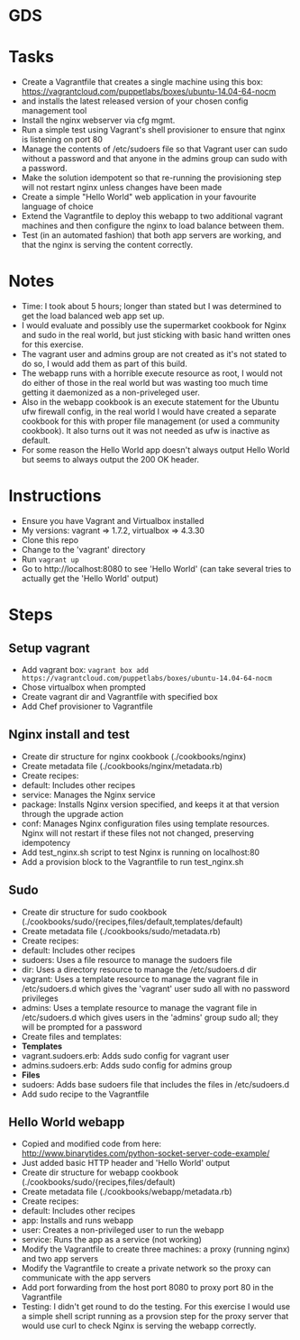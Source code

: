 # GDS

# Tasks
* Create a Vagrantfile that creates a single machine using this box: https://vagrantcloud.com/puppetlabs/boxes/ubuntu-14.04-64-nocm
* and installs the latest released version of your chosen config management tool
* Install the nginx webserver via cfg mgmt.
* Run a simple test using Vagrant's shell provisioner to ensure that nginx is listening on port 80
* Manage the contents of /etc/sudoers file so that Vagrant user can sudo without a password and that anyone in the admins group can sudo with a password.
* Make the solution idempotent so that re-running the provisioning step will not restart nginx unless changes have been made
* Create a simple "Hello World" web application in your favourite language of choice
* Extend the Vagrantfile to deploy this webapp to two additional vagrant machines and then configure the nginx to load balance between them.
* Test (in an automated fashion) that both app servers are working, and that the nginx is serving the content correctly.

# Notes
* Time: I took about 5 hours; longer than stated but I was determined to get the load balanced web app set up.
* I would evaluate and possibly use the supermarket cookbook for Nginx and sudo in the real world, but just sticking with basic hand written ones for this exercise.
* The vagrant user and admins group are not created as it's not stated to do so, I would add them as part of this build.
* The webapp runs with a horrible execute resource as root, I would not do either of those in the real world but was wasting too much time getting it daemonized as a non-priveleged user.
* Also in the webapp cookbook is an execute statement for the Ubuntu ufw firewall config, in the real world I would have created a separate cookbook for this with proper file management (or used a community cookbook). It also turns out it was not needed as ufw is inactive as default.
* For some reason the Hello World app doesn't always output Hello World but seems to always output the 200 OK header.

# Instructions
* Ensure you have Vagrant and Virtualbox installed
 * My versions: vagrant => 1.7.2, virtualbox => 4.3.30
* Clone this repo
* Change to the 'vagrant' directory
* Run `vagrant up`
* Go to http://localhost:8080 to see 'Hello World' (can take several tries to actually get the 'Hello World' output)

# Steps
## Setup vagrant
* Add vagrant box:
`vagrant box add https://vagrantcloud.com/puppetlabs/boxes/ubuntu-14.04-64-nocm`
* Chose virtualbox when prompted
* Create vagrant dir and Vagrantfile with specified box
* Add Chef provisioner to Vagrantfile

## Nginx install and test

* Create dir structure for nginx cookbook (./cookbooks/nginx)
* Create metadata file (./cookbooks/nginx/metadata.rb)
* Create recipes:
 * default: Includes other recipes
 * service: Manages the Nginx service
 * package: Installs Nginx version specified, and keeps it at that version through the upgrade action
 * conf: Manages Nginx configuration files using template resources. Nginx will not restart if these files not not changed, preserving idempotency
* Add test_nginx.sh script to test Nginx is running on localhost:80
* Add a provision block to the Vagrantfile to run test_nginx.sh

## Sudo
* Create dir structure for sudo cookbook (./cookbooks/sudo/{recipes,files/default,templates/default)
* Create metadata file (./cookbooks/sudo/metadata.rb)
* Create recipes:
 * default: Includes other recipes
 * sudoers: Uses a file resource to manage the sudoers file
 * dir: Uses a directory resource to manage the /etc/sudoers.d dir
 * vagrant: Uses a template resource to manage the vagrant file in /etc/sudoers.d which gives the 'vagrant' user sudo all with no password privileges
 * admins: Uses a template resource to manage the vagrant file in /etc/sudoers.d which gives users in the 'admins' group sudo all; they will be prompted for a password
* Create files and templates:
 * **Templates**
 *  vagrant.sudoers.erb: Adds sudo config for vagrant user
 * admins.sudoers.erb: Adds sudo config for admins group
 * **Files**
 * sudoers: Adds base sudoers file that includes the files in /etc/sudoers.d
* Add sudo recipe to the Vagrantfile

## Hello World webapp
* Copied and modified code from here: http://www.binarytides.com/python-socket-server-code-example/
 * Just added basic HTTP header and 'Hello World' output
* Create dir structure for webapp cookbook (./cookbooks/sudo/{recipes,files/default)
* Create metadata file (./cookbooks/webapp/metadata.rb)
* Create recipes:
 * default: Includes other recipes
 * app: Installs and runs webapp
 * user: Creates a non-privileged user to run the webapp
 * service: Runs the app as a service (not working)
* Modify the Vagrantfile to create three machines: a proxy (running nginx) and two app servers
* Modify the Vagrantfile to create a private network so the proxy can communicate with the app servers
* Add port forwarding from the host port 8080 to proxy port 80 in the Vagrantfile
* Testing: I didn't get round to do the testing. For this exercise I would use a simple shell script running as a provsion step for the proxy server that would use curl to check Nginx is serving the webapp correctly.
